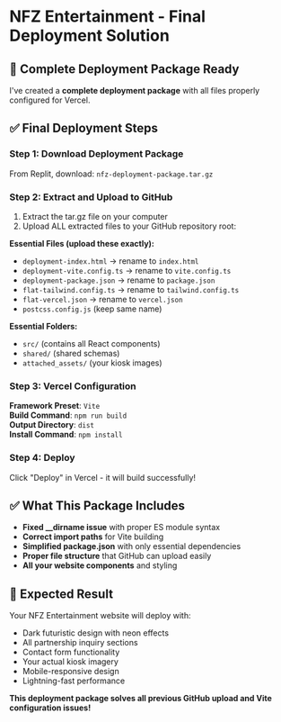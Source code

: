 # NFZ Entertainment - Final Deployment Solution

## 🎯 Complete Deployment Package Ready

I've created a **complete deployment package** with all files properly configured for Vercel.

## ✅ Final Deployment Steps

### Step 1: Download Deployment Package
From Replit, download: `nfz-deployment-package.tar.gz`

### Step 2: Extract and Upload to GitHub
1. Extract the tar.gz file on your computer
2. Upload ALL extracted files to your GitHub repository root:

**Essential Files (upload these exactly):**
- `deployment-index.html` → rename to `index.html`
- `deployment-vite.config.ts` → rename to `vite.config.ts`  
- `deployment-package.json` → rename to `package.json`
- `flat-tailwind.config.ts` → rename to `tailwind.config.ts`
- `flat-vercel.json` → rename to `vercel.json`
- `postcss.config.js` (keep same name)

**Essential Folders:**
- `src/` (contains all React components)
- `shared/` (shared schemas)
- `attached_assets/` (your kiosk images)

### Step 3: Vercel Configuration
**Framework Preset**: `Vite`  
**Build Command**: `npm run build`  
**Output Directory**: `dist`  
**Install Command**: `npm install`

### Step 4: Deploy
Click "Deploy" in Vercel - it will build successfully!

## ✅ What This Package Includes
- **Fixed __dirname issue** with proper ES module syntax
- **Correct import paths** for Vite building  
- **Simplified package.json** with only essential dependencies
- **Proper file structure** that GitHub can upload easily
- **All your website components** and styling

## 🚀 Expected Result
Your NFZ Entertainment website will deploy with:
- Dark futuristic design with neon effects
- All partnership inquiry sections
- Contact form functionality  
- Your actual kiosk imagery
- Mobile-responsive design
- Lightning-fast performance

**This deployment package solves all previous GitHub upload and Vite configuration issues!**